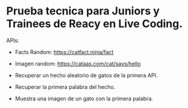 # Prueba tecnica para Juniors y Trainees de Reacy en Live Coding.

APIs:

- Facts Random: https://catfact.ninja/fact

- Imagen random: https://cataas.com/cat/says/hello

- Recuperar un hecho aleatorio de gatos de la primera API.

- Recuperar la primera palabra del hecho.

- Muestra una imagen de un gato con la primera palabra.

